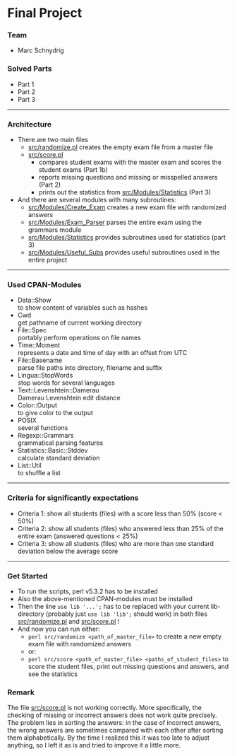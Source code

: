 # Final Project

### Team
- Marc Schnydrig

### Solved Parts
- Part 1
- Part 2
- Part 3

---

### Architecture
- There are two main files
    - [src/randomize.pl](src/randomized.pl) creates the empty exam file from a master file
    - [src/score.pl](src/score.pl) 
      - compares student exams with the master exam and scores the student exams (Part 1b)
      - reports missing questions and missing or misspelled answers (Part 2)
      - prints out the statistics from [src/Modules/Statistics](src/Modules/Statistics.pm) (Part 3)
- And there are several modules with many subroutines:
  - [src/Modules/Create_Exam](src/Modules/Create_Exam.pm) creates a new exam file with randomized answers 
  - [src/Modules/Exam_Parser](src/Modules/Exam_Parser.pm) parses the entire exam using the grammars module
  - [src/Modules/Statistics](src/Modules/Statistics.pm) provides subroutines used for statistics (part 3)
  - [src/Modules/Useful_Subs](src/Modules/Useful_Subs.pm) provides useful subroutines used in the entire project

---

### Used CPAN-Modules
- Data::Show                     
to show content of variables such as hashes
- Cwd                            
get pathname of current working directory
- File::Spec                     
portably perform operations on file names
- Time::Moment                   
represents a date and time of day with an offset from UTC
- File::Basename                
parse file paths into directory, filename and suffix
- Lingua::StopWords              
stop words for several languages
- Text::Levenshtein::Damerau  
Damerau Levenshtein edit distance
- Color::Output  
to give color to the output
- POSIX  
several functions
- Regexp::Grammars  
grammatical parsing features
- Statistics::Basic::Stddev  
calculate standard deviation
- List::Util  
to shuffle a list

---

### Criteria for significantly expectations
- Criteria 1: show all students (files) with a score less than 50% (score < 50%)
- Criteria 2: show all students (files) who answered less than 25% of the entire exam (answered questions < 25%)
- Criteria 3: show all students (files) who are more than one standard deviation below the average score

---

### Get Started
- To run the scripts, perl v5.3.2 has to be installed
- Also the above-mentioned CPAN-modules must be installed
- Then the line `use lib '...';` has to be replaced with your current lib-directory (probably just `use lib 'lib';` should work) in both files [src/randomize.pl](src/randomize.pl) and [src/score.pl](src/score.pl) !
- And now you can run either:
  - `perl src/randomize <path_of_master_file>` to create a new empty exam file with randomized answers
  - or:
  - `perl src/score <path_of_master_file> <paths_of_student_files>` to score the student files, print out missing questions and answers, and see the statistics


### Remark
The file [src/score.pl](src/score.pl) is not working correctly. More specifically, the checking of missing or incorrect answers does not work quite precisely.
The problem lies in sorting the answers: in the case of incorrect answers, the wrong answers are sometimes compared with each other after sorting them alphabetically.
By the time I realized this it was too late to adjust anything, so I left it as is and tried to improve it a little more.